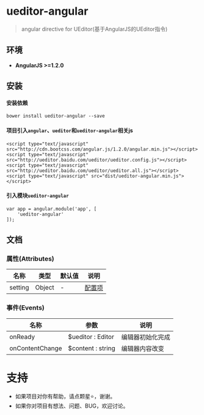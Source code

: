 # ueditor-angular
> angular directive for UEditor(基于AngularJS的UEditor指令)

## 环境
- **AngularJS >=1.2.0**

## 安装

#### 安装依赖

```
bower install ueditor-angular --save
```

#### 项目引入`angular`、`ueditor`和`ueditor-angular`相关js

```
<script type="text/javascript" src="http://cdn.bootcss.com/angular.js/1.2.0/angular.min.js"></script>
<script type="text/javascript" src="http://ueditor.baidu.com/ueditor/ueditor.config.js"></script>
<script type="text/javascript" src="http://ueditor.baidu.com/ueditor/ueditor.all.js"></script>
<script type="text/javascript" src="dist/ueditor-angular.min.js"></script>
```

#### 引入模块`ueditor-angular`

```
var app = angular.module('app', [
    'ueditor-angular'
]);
```


## 文档

### 属性(Attributes)

| 名称 | 类型 | 默认值 | 说明 |
| --- | --- | --- | --- |
| setting | Object | - | [配置项](http://fex.baidu.com/ueditor/#start-config) |

### 事件(Events)

| 名称 | 参数 | 说明 |
| --- | --- | --- |
| onReady | $ueditor : Editor | 编辑器初始化完成 |
| onContentChange | $content : string | 编辑器内容改变 |

# 支持

- 如果项目对你有帮助，请点颗星:star:，谢谢。
- 如果你对项目有想法、问题、BUG，欢迎讨论。